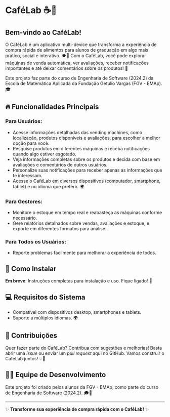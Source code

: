 
# CaféLab ☕📱

## Bem-vindo ao CaféLab!

O CaféLab é um aplicativo multi-device que transforma a experiência de compra rápida de alimentos para alunos de graduação em algo mais prático, social e interativo. 🍽️📲 Com o CaféLab, você pode explorar máquinas de venda automática, ver avaliações, receber notificações importantes e até deixar comentários sobre os produtos! 🚀

Este projeto faz parte do curso de Engenharia de Software (2024.2) da Escola de Matemática Aplicada da Fundação Getulio Vargas (FGV - EMAp). 🎓

## 🔥 Funcionalidades Principais

### Para Usuários:
- Acesse informações detalhadas das vending machines, como localização, produtos disponíveis e avaliações, para escolher a melhor opção para você.
- Pesquise produtos em diferentes máquinas e receba notificações quando algo estiver esgotado.
- Veja informações completas sobre os produtos e decida com base em avaliações e comentários de outros usuários.
- Personalize suas notificações para receber apenas as informações que te interessam.
- Acesse o CaféLab em diversos dispositivos (computador, smartphone, tablet) e no idioma que preferir. 🌍

### Para Gestores:
- Monitore o estoque em tempo real e reabasteça as máquinas conforme necessário.
- Gere relatórios detalhados sobre vendas, avaliações e estoque, e exporte em diferentes formatos para análise.

### Para Todos os Usuários:
- Reporte problemas facilmente para melhorar a experiência de todos.

## 🚀 Como Instalar

**Em breve**: Instruções completas para instalação e uso. Fique ligado! 👀

## 💻 Requisitos do Sistema
- Compatível com dispositivos desktop, smartphones e tablets.
- Suporte a múltiplos idiomas. 🌍

## 🤝 Contribuições
Quer fazer parte do CaféLab? Contribua com sugestões e melhorias! Basta abrir uma *issue* ou enviar um *pull request* aqui no GitHub. Vamos construir o CaféLab juntos! 💡🤩

## 👨‍💻 Equipe de Desenvolvimento
Este projeto foi criado pelos alunos da FGV - EMAp, como parte do curso de Engenharia de Software (2024.2). 🎓💼

---

✨ **Transforme sua experiência de compra rápida com o CaféLab!** ✨
